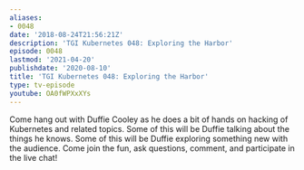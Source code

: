 ```yaml
---
aliases:
- 0048
date: '2018-08-24T21:56:21Z'
description: 'TGI Kubernetes 048: Exploring the Harbor'
episode: 0048
lastmod: '2021-04-20'
publishdate: '2020-08-10'
title: 'TGI Kubernetes 048: Exploring the Harbor'
type: tv-episode
youtube: OA0fWPXxXYs
---
```


Come hang out with Duffie Cooley as he does a bit of hands on hacking of Kubernetes and related topics. Some of this will be Duffie talking about the things he knows. Some of this will be Duffie exploring something new with the audience. Come join the fun, ask questions, comment, and participate in the live chat!